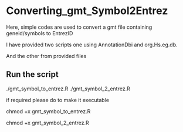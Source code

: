# Converting_gmt_Symbol2Entrez
Here, simple codes are used to convert a gmt file containing geneid/symbols to EntrezID

I have provided two scripts one using AnnotationDbi and org.Hs.eg.db.

And the other from provided files
## Run the script
./gmt_symbol_to_entrez.R
./gmt_symbol_2_entrez.R

if required please do to make it executable

chmod +x gmt_symbol_to_entrez.R

chmod +x gmt_symbol_2_entrez.R
